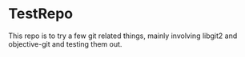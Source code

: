 TestRepo
========

This repo is to try a few git related things, mainly involving libgit2 and objective-git and testing them out.
